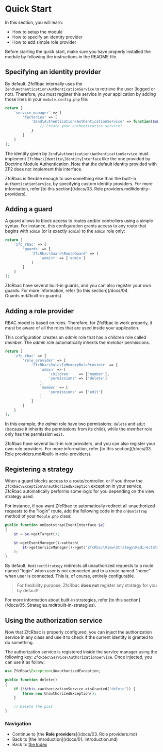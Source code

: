 # Quick Start

In this section, you will learn:

* How to setup the module
* How to specify an identity provider
* How to add simple role provider

Before starting the quick start, make sure you have properly installed the module by following the instructions in
the README file.

## Specifying an identity provider

By default, ZfcRbac internally uses the `Zend\Authentication\AuthenticationService` to retrieve the user (logged or
not). Therefore, you must register this service in your application by adding those lines in your `module.config.php` file:

```php
return [
    'service_manager' => [
        'factories' => [
	        'Zend\Authentication\AuthenticationService' => function($sm) {
	            // Create your authentication service!
	        }
	    ]
    ]
];
```
The identity given by `Zend\Authentication\AuthenticationService` must implement `ZfcRbac\Identity\IdentityInterface` like the one provided by Doctrine Module Authentication. Note that the default identity provided with ZF2 does not implement this interface.

ZfcRbac is flexible enough to use something else than the built-in `AuthenticationService`, by specifying custom
identity providers. For more information, refer [to this section](/docs/03. Role providers.md#identity-providers).

## Adding a guard

A guard allows to block access to routes and/or controllers using a simple syntax. For instance, this configuration
grants access to any route that begins with `admin` (or is exactly `admin`) to the `admin` role only:

```php
return [
    'zfc_rbac' => [
        'guards' => [
	        'ZfcRbac\Guard\RouteGuard' => [
                'admin*' => ['admin']
	        ]
        ]
    ]
];
```

ZfcRbac have several built-in guards, and you can also register your own guards. For more information, refer
[to this section](/docs/04. Guards.md#built-in-guards).

## Adding a role provider

RBAC model is based on roles. Therefore, for ZfcRbac to work properly, it must be aware of all the roles that are
used inside your application.

This configuration creates an *admin* role that has a children role called *member*. The *admin* role automatically
inherits the *member* permissions.

```php
return [
    'zfc_rbac' => [
        'role_provider' => [
	        'ZfcRbac\Role\InMemoryRoleProvider' => [
	            'admin' => [
	                'children'    => ['member'],
	                'permissions' => ['delete']
	            ],
		        'member' => [
		            'permissions' => ['edit']
		        ]
	        ]
	    ]
    ]
];
```

In this example, the *admin* role have two permissions: `delete` and `edit` (because it inherits the permissions from
its child), while the *member* role only has the permission `edit`.

ZfcRbac have several built-in role providers, and you can also register your own role providers. For more information,
refer [to this section](/docs/03. Role providers.md#built-in-role-providers).

## Registering a strategy

When a guard blocks access to a route/controller, or if you throw the `ZfcRbac\Exception\UnauthorizedException`
exception in your service, ZfcRbac automatically performs some logic for you depending on the view strategy used.

For instance, if you want ZfcRbac to automatically redirect all unauthorized requests to the "login" route, add
the following code in the `onBootstrap` method of your `Module.php` class:

```php
public function onBootstrap(EventInterface $e)
{
    $t = $e->getTarget();

    $t->getEventManager()->attach(
        $t->getServiceManager()->get('ZfcRbac\View\Strategy\RedirectStrategy')
    );
}
```

By default, `RedirectStrategy` redirects all unauthorized requests to a route named "login" when user is not connected 
and to a route named "home" when user is connected. This is, of course, entirely configurable.

> For flexibility purpose, ZfcRbac **does not** register any strategy for you by default!

For more information about built-in strategies, refer [to this section](/docs/05. Strategies.md#built-in-strategies).

## Using the authorization service

Now that ZfcRbac is properly configured, you can inject the authorization service in any class and use it to check
if the current identity is granted to do something.

The authorization service is registered inside the service manager using the following key: `ZfcRbac\Service\AuthorizationService`.
Once injected, you can use it as follow:

```php
use ZfcRbac\Exception\UnauthorizedException;

public function delete()
{
    if (!$this->authorizationService->isGranted('delete')) {
        throw new UnauthorizedException();
    }

    // Delete the post
}
```

### Navigation

* Continue to [the **Role providers**](/docs/03. Role providers.md)
* Back to [the Introduction](/docs/01. Introduction.md)
* Back to [the Index](/docs/README.md)
